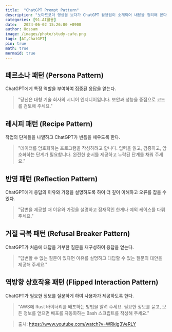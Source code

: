 ```yaml
---
title:  "ChatGPT Prompt Pattern"
description: "노마드코더 영상을 보다가 ChatGPT 활용팁이 소개되어 내용을 정리해 본다."
categories: [91.AI활용]
date:   2024-06-02 15:26:00 +0900
author: Hossam
image: /images/photo/study-cafe.png
tags: [AI,ChatGPT]
pin: true
math: true
mermaid: true
---
```



## 페르소나 패턴 (Persona Pattern)

ChatGPT에게 특정 역할을 부여하여 집중된 응답을 얻는다.

> "당신은 대형 기술 회사의 시니어 엔지니어입니다. 보안과 성능을 중점으로 코드를 검토해 주세요."

## 레시피 패턴 (Recipe Pattern)

작업의 단계들을 나열하고 ChatGPT가 빈틈을 채우도록 한다.

> "데이터를 암호화하는 프로그램을 작성하려고 합니다. 입력을 읽고, 검증하고, 암호화하는 단계가 필요합니다. 완전한 순서를 제공하고 누락된 단계를 채워 주세요."

## 반영 패턴 (Reflection Pattern)

ChatGPT에게 응답의 이유와 가정을 설명하도록 하여 더 깊이 이해하고 오류를 잡을 수 있다.

> "답변을 제공할 때 이유와 가정을 설명하고 잠재적인 한계나 예외 케이스를 다뤄 주세요."

## 거절 극복 패턴 (Refusal Breaker Pattern)

ChatGPT가 처음에 대답을 거부한 질문을 재구성하여 응답을 얻는다.

> "답변할 수 없는 질문이 있다면 이유를 설명하고 대답할 수 있는 질문의 대안을 제공해 주세요."

## 역방향 상호작용 패턴 (Flipped Interaction Pattern)

ChatGPT가 필요한 정보를 질문하게 하여 사용자가 제공하도록 한다.

> "AWS에 Rust 바이너리를 배포하는 방법을 알려 주세요. 필요한 정보를 묻고, 모든 정보를 얻으면 배포를 자동화하는 Bash 스크립트를 작성해 주세요."

> 출처: https://www.youtube.com/watch?v=WRkig3VeRLY